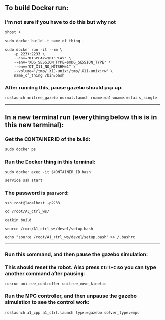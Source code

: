 ## To build Docker run:

### I'm not sure if you have to do this but why not
```shell
xhost +
```

```shell
sudo docker build -t name_of_thing .
```

```shell
sudo docker run -it --rm \
    -p 2233:2233 \
    --env="DISPLAY=$DISPLAY" \
    --env="XDG_SESSION_TYPE=$XDG_SESSION_TYPE" \
    --env="QT_X11_NO_MITSHM=1" \
    --volume="/tmp/.X11-unix:/tmp/.X11-unix:rw" \
    name_of_thing /bin/bash
```

### After running this, pause gazebo should pop up:
```shell
roslaunch unitree_gazebo normal.launch rname:=a1 wname:=stairs_single
```

---

## In a new terminal run (everything below this is in this new terminal):

### Get the CONTAINER ID of the build:
```shell
sudo docker ps
```

### Run the Docker thing in this terminal:
```shell
sudo docker exec -it $CONTAINER_ID bash
```

```shell
service ssh start
```

### The password is `password`:
```shell
ssh root@localhost -p2233
```

```shell
cd /root/A1_ctrl_ws/
```

```shell
catkin build
```

```shell
source /root/A1_ctrl_ws/devel/setup.bash
```

```shell
echo "source /root/A1_ctrl_ws/devel/setup.bash" >> /.bashrc
```

---

### Run this command, and then pause the gazebo simulation:
### This should reset the robot. Also press `Ctrl+C` so you can type another command after pausing:
```shell
rosrun unitree_controller unitree_move_kinetic
```

### Run the MPC controller, and then unpause the gazebo simulation to see the control work:
```shell
roslaunch a1_cpp a1_ctrl.launch type:=gazebo solver_type:=mpc
```

